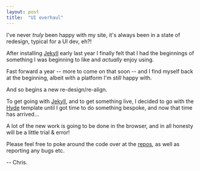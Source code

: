 ```yaml
---
layout: post
title:  "UI overhaul"
---
```

I've never _truly_ been happy with my site, it's always been in a state of redesign, typical for a UI dev, eh?!

After installing [Jekyll](http://jekyllrb.com/) early last year I finally felt that I had the beginnings of something I was beginning to like and _actually_ enjoy using.

Fast forward a year -- more to come on that soon -- and I find myself back at the beginning, albeit with a platform I'm _still_ happy with.

And so begins a new re-design/re-align.

To get going with [Jekyll](http://jekyllrb.com/), and to get something live, I decided to go with the [Hyde](https://github.com/poole/hyde) template until I got time to do something bespoke, and now that time has arrived...

A lot of the new work is going to be done in the browser, and in all honesty will be a little trial & error!

Please feel free to poke around the code over at the [repos](https://github.com/point12/point12.github.io), as well as reporting any bugs etc.

-- Chris.
